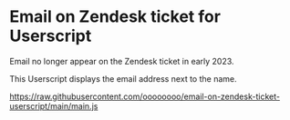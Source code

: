 # Email on Zendesk ticket for Userscript

Email no longer appear on the Zendesk ticket in early 2023.

This Userscript displays the email address next to the name.

<https://raw.githubusercontent.com/oooooooo/email-on-zendesk-ticket-userscript/main/main.js>
